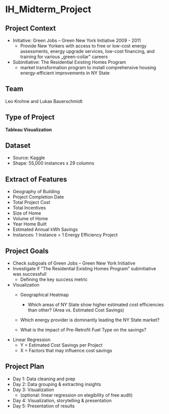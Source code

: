# IH_Midterm_Project
 
## Project Context
- Initiative: Green Jobs – Green New York Initiative 2009 - 2011
    - Provide New Yorkers with access to free or low-cost energy assessments, energy upgrade services, low-cost financing, and training for various „green-collar‟ careers
- Subinitiative: The Residential Existing Homes Program
    - market transformation program to install comprehensive housing energy-efficient improvements in NY State

## Team
Leo Krohne and Lukas Bauerschmidt

## Type of Project
**Tableau Visualization**

## Dataset
- Source: Kaggle
- Shape: 55,000 instances x 29 columns

## Extract of Features
- Geography of Building
- Project Completion Date
- Total Project Cost
- Total Incentives
- Size of Home
- Volume of Home
- Year Home Built
- Estimated Annual kWh Savings
- Instances: 1 Instance = 1 Energy Efficiency Project

## Project Goals
- Check subgoals of Green Jobs – Green New York Initiative
- Investigate if “The Residential Existing Homes Program” subinitiative was successfull
   - Defining the key success metric
- Visualization
    - Geographical Heatmap
        - Which areas of NY State show higher estimated cost efficiencies than other? (Area vs. Estimated Cost Savings)
    - Which energy provider is dominantly leading the NY State market?

    - What is the impact of Pre-Retrofit Fuel Type on the savings?
- Linear Regression
    - Y = Estimated Cost Savings per Project
    - X = Factors that may influence cost savings

## Project Plan
- Day 1: Data cleaning and prep
- Day 2: Data grouping & extracting insights
- Day 3: Visualization
    - (optional: linear regression on elegibility of free audit)
- Day 4: Visualization, storytelling & presentation
- Day 5: Presentation of results